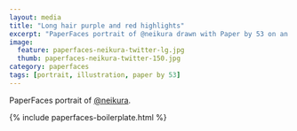 ```yaml
---
layout: media
title: "Long hair purple and red highlights"
excerpt: "PaperFaces portrait of @neikura drawn with Paper by 53 on an iPad."
image: 
  feature: paperfaces-neikura-twitter-lg.jpg
  thumb: paperfaces-neikura-twitter-150.jpg
category: paperfaces
tags: [portrait, illustration, paper by 53]
---
```


PaperFaces portrait of [@neikura](http://twitter.com/neikura).

{% include paperfaces-boilerplate.html %}